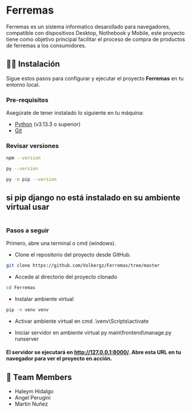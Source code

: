 
# Ferremas

Ferremas es un sistema informatico desarollado para navegadores, compatible con dispositivos Desktop, Nothebook y Mobile, este proyecto tiene como objetivo principal facilitar el proceso de compra de productos de ferremas a los consumidores.

## 👨‍💻 Instalación

Sigue estos pasos para configurar y ejecutar el proyecto **Ferremas** en tu entorno local.

### Pre-requisitos

Asegúrate de tener instalado lo siguiente en tu máquina:

- [Python](https://www.python.org/) (v3.13.3 o superior)
- [Git](https://git-scm.com/)

### Revisar versiones

```bash
npm --version
```
```bash
py --version
```
```bash
py -m pip --version
```

## si pip django no está instalado en su ambiente virtual usar
```pip install django
```

### Pasos a seguir

Primero, abre una terminal o cmd (windows).
* Clone el repositorio del proyecto desde GitHub.

```bash
git clone https://github.com/Volkergz/Ferremas/tree/master
```

*  Accede al directorio del proyecto clonado

```bash
cd Ferremas
```

* Instalar ambiente virtual 
```bash
pip -m venv venv
```

* Activar ambiente virtual en cmd
.\venv\Scripts\activate

* Iniciar servidor en ambiente virtual
py main\frontend\manage.py runserver


#### El servidor se ejecutará en http://127.0.0.1:8000/. Abre esta URL en tu navegador para ver el proyecto en acción.


## 👀 Team Members

* Haleym Hidalgo
* Angel Perugini
* Martin Nuñez

